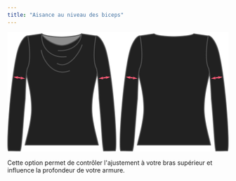 ```yaml
---
title: "Aisance au niveau des biceps"
---
```


![L'option de facilité biceps sur Diana](./bicepsease.svg)

Cette option permet de contrôler l'ajustement à votre bras supérieur et influence la profondeur de votre armure.




